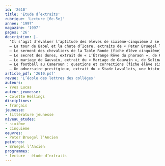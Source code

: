 ```yaml
---
id: '2610'
title: 'Étude d’extraits'
rubrique: 'Lecture [6e-5e]'
annee: '1997'
magazine: '1997'
pages: '26'
description: |-
  'Il s’agit d’évaluer l’aptitude des élèves de sixième-cinquième à se repérer dans un texte, à opérer des recoupements et à dégager une cohérence des textes lus…
  – La tour de Babel et la chute d’Icare, extraits de « Peter Bruegel l’Ancien », de Colette Hellings : questions et corrections (fiche élève sixième)
  – Le serment des chevaliers de la Table Ronde (fiche élève cinquième) et le roi Arthur, extrait de « La Chevalerie », de Claude-Catherine Ragache
  – Le secret des dunes, extrait de « L’Étrange Rêve du pharaon », de Claire Derouin : questions et corrections (fiche élève sixième)
  – Le mariage de Gauvain, extrait du « Mariage de Gauvain », de Selina Hastings (fiche élève cinquième)
  – Le football au Cameroun : questions et corrections (fiche élève sixième)
  – Un adversaire prestigieux, extrait du « Stade Lavallois, une histoire », de Michel Jouneaux (fiche élève cinquième)'
article_pdf: '2610.pdf'
revue: 'L’école des lettres des collèges'
auteurs:
- Yves Lucas
auteur_jeunesse:
- Colette Hellings
disciplines:
- français
jeunesse:
- littérature jeunesse
niveau_etudes:
- sixième
- cinquième
oeuvres:
- Peter Bruegel l’Ancien
peintres:
- Bruegel l’Ancien
programmes:
- lecture - étude d’extraits
---
```

